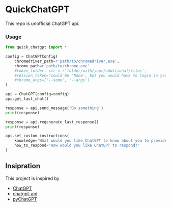 # QuickChatGPT
This repo is unofficial ChatGPT api.

### Usage
```python
from quick_chatgpt import *

config = ChatGPTConfig(
	chromedriver_path=r'path/to/chromedriver.exe',
	chrome_path=r'path/to/chrome.exe'
	#token_folder: str = r'folder/with/your/additional/files',
	#session_token="could be 'None', but you would have to login in your openai account",
	#chrome_args=['--some', '--args']
)

api = ChatGPT(config=config)
api.get_last_chat()

response = api.send_message('Do something')
print(response)

response = api.regenerate_last_response()
print(response)

api.set_custom_instructions(
	knowledge='What would you like ChatGPT to know about you to provide better responses?', 
	how_to_respond='How would you like ChatGPT to respond?'
)
```

## Insipration

This project is inspired by

-   [ChatGPT](https://github.com/acheong08/ChatGPT)
-   [chatgpt-api](https://github.com/transitive-bullshit/chatgpt-api)
-   [pyChatGPT](https://github.com/terry3041/pyChatGPT)
